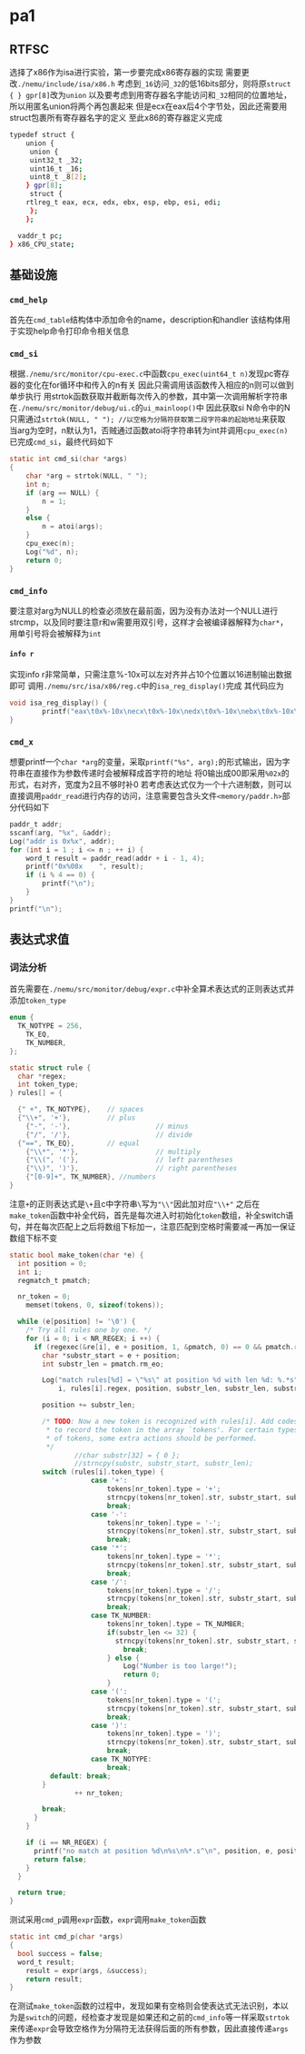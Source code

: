 # pa1
## RTFSC
选择了x86作为isa进行实验，第一步要完成x86寄存器的实现
需要更改`./nemu/include/isa/x86.h`
考虑到`_16`访问`_32`的低16bits部分，则将原`struct { } gpr[8]`改为`union`
以及要考虑到用寄存器名字能访问和`_32`相同的位置地址，所以用匿名union将两个再包裹起来
但是ecx在eax后4个字节处，因此还需要用struct包裹所有寄存器名字的定义
至此x86的寄存器定义完成
```bash
typedef struct {
	union {
 	 union {
  	 uint32_t _32;
   	 uint16_t _16;
   	 uint8_t _8[2];
  	} gpr[8];
	 struct {
  	rtlreg_t eax, ecx, edx, ebx, esp, ebp, esi, edi;
	 };
	};

  vaddr_t pc;
} x86_CPU_state;
```
## 基础设施
### `cmd_help`  
首先在`cmd_table`结构体中添加命令的name，description和handler
该结构体用于实现help命令打印命令相关信息
### `cmd_si`
根据`./nemu/src/monitor/cpu-exec.c`中函数`cpu_exec(uint64_t n)`发现pc寄存器的变化在for循环中和传入的n有关
因此只需调用该函数传入相应的n则可以做到单步执行
用strtok函数获取并截断每次传入的参数，其中第一次调用解析字符串在`./nemu/src/monitor/debug/ui.c`的`ui_mainloop()`中
因此获取si N命令中的N只需通过`strtok(NULL, " "); //以空格为分隔符获取第二段字符串的起始地址`来获取
当arg为空时，n默认为1，否贼通过函数atoi将字符串转为int并调用`cpu_exec(n)`已完成`cmd_si`，最终代码如下
```c
static int cmd_si(char *args)
{
	char *arg = strtok(NULL, " ");
	int n;
	if (arg == NULL) {
		n = 1;
	}
	else {
		n = atoi(args);
	}
	cpu_exec(n);
	Log("%d", n);
	return 0;
}

```
### `cmd_info`
要注意对arg为NULL的检查必须放在最前面，因为没有办法对一个NULL进行strcmp，以及同时要注意r和w需要用双引号，这样才会被编译器解释为`char*`，用单引号将会被解释为`int`
#### `info r`
实现info r非常简单，只需注意%-10x可以左对齐并占10个位置以16进制输出数据即可
调用`./nemu/src/isa/x86/reg.c`中的`isa_reg_display()`完成
其代码应为
```c
void isa_reg_display() {
		printf("eax\t0x%-10x\necx\t0x%-10x\nedx\t0x%-10x\nebx\t0x%-10x\nesp\t0x%-10x\nebp\t0x%-10x\nesi\t0x%-10x\nedi\t0x%-10x\n", cpu.eax, cpu.ecx, cpu.edx, cpu.ebx, cpu.esp, cpu.ebp, cpu.esi, cpu.edi);
}
```
### `cmd_x`
想要printf一个`char *arg`的变量，采取`printf("%s", arg);`的形式输出，因为字符串在直接作为参数传递时会被解释成首字符的地址
将0输出成00即采用`%02x`的形式，右对齐，宽度为2且不够时补0
若考虑表达式仅为一个十六进制数，则可以直接调用`paddr_read`进行内存的访问，注意需要包含头文件`<memory/paddr.h>`部分代码如下
```c
paddr_t addr;
sscanf(arg, "%x", &addr);
Log("addr is 0x%x", addr);
for (int i = 1 ; i <= n ; ++ i) {
	word_t result = paddr_read(addr + i - 1, 4);
	printf("0x%08x    ", result);
	if (i % 4 == 0) {
		printf("\n");
	}
}
printf("\n");
```
## 表达式求值
### 词法分析
首先需要在`./nemu/src/monitor/debug/expr.c`中补全算术表达式的正则表达式并添加`token_type`
```c
enum {
  TK_NOTYPE = 256,
	TK_EQ,
	TK_NUMBER,
};

static struct rule {
  char *regex;
  int token_type;
} rules[] = {

  {" +", TK_NOTYPE},    // spaces
  {"\\+", '+'},         // plus
	{"-", '-'},						// minus
	{"/", '/'},						// divide
  {"==", TK_EQ},        // equal
	{"\\*", '*'},					// multiply
	{"\\(", '('},					// left parentheses
	{"\\)", ')'},					// right parentheses
	{"[0-9]+", TK_NUMBER}, //numbers
}
```
注意`+`的正则表达式是`\+`且c中字符串`\`写为`"\\"`因此加对应`"\\+"`
之后在`make_token`函数中补全代码，首先是每次进入时初始化`token`数组，补全switch语句，并在每次匹配上之后将数组下标加一，注意匹配到空格时需要减一再加一保证数组下标不变
```c
static bool make_token(char *e) {
  int position = 0;
  int i;
  regmatch_t pmatch;

  nr_token = 0;
	memset(tokens, 0, sizeof(tokens));

  while (e[position] != '\0') {
    /* Try all rules one by one. */
    for (i = 0; i < NR_REGEX; i ++) {
      if (regexec(&re[i], e + position, 1, &pmatch, 0) == 0 && pmatch.rm_so == 0) {
        char *substr_start = e + position;
        int substr_len = pmatch.rm_eo;

        Log("match rules[%d] = \"%s\" at position %d with len %d: %.*s",
            i, rules[i].regex, position, substr_len, substr_len, substr_start);

        position += substr_len;

        /* TODO: Now a new token is recognized with rules[i]. Add codes
         * to record the token in the array `tokens'. For certain types
         * of tokens, some extra actions should be performed.
         */
				//char substr[32] = { 0 };
				//strncpy(substr, substr_start, substr_len);
        switch (rules[i].token_type) {
					case '+': 
						tokens[nr_token].type = '+';
						strncpy(tokens[nr_token].str, substr_start, substr_len);
						break;
					case '-':
						tokens[nr_token].type = '-';
						strncpy(tokens[nr_token].str, substr_start, substr_len);
						break;
					case '*':
						tokens[nr_token].type = '*';
						strncpy(tokens[nr_token].str, substr_start, substr_len);
						break;
					case '/':
						tokens[nr_token].type = '/';
						strncpy(tokens[nr_token].str, substr_start, substr_len);
						break;
					case TK_NUMBER:
						tokens[nr_token].type = TK_NUMBER;
						if(substr_len <= 32) {
						  strncpy(tokens[nr_token].str, substr_start, substr_len);
							break;
						} else {
							Log("Number is too large!");
							return 0;
						}
					case '(':
						tokens[nr_token].type = '(';
						strncpy(tokens[nr_token].str, substr_start, substr_len);
						break;
					case ')':
						tokens[nr_token].type = ')';
						strncpy(tokens[nr_token].str, substr_start, substr_len);
						break;
					case TK_NOTYPE:
						break;
          default: break;
        }
				++ nr_token;

        break;
      }
    }

    if (i == NR_REGEX) {
      printf("no match at position %d\n%s\n%*.s^\n", position, e, position, "");
      return false;
    }
  }

  return true;
}

```
测试采用`cmd_p`调用`expr`函数，`expr`调用`make_token`函数
```c
static int cmd_p(char *args)
{
  bool success = false;
  word_t result;
	result = expr(args, &success);
	return result;
}
```
在测试`make_token`函数的过程中，发现如果有空格则会使表达式无法识别，本以为是`switch`的问题，经检查才发现是如果还和之前的`cmd_info`等一样采取`strtok`来传递`expr`会导致空格作为分隔符无法获得后面的所有参数，因此直接传递`args`作为参数

